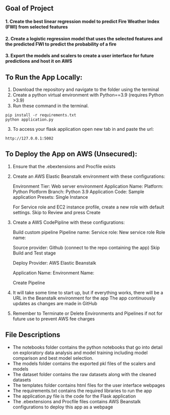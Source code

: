 
## Goal of Project

#### 1. Create the best linear regression model to predict Fire Weather Index (FWI) from selected features
#### 2. Create a logistic regression model that uses the selected features and the predicted FWI to predict the probability of a fire
#### 3. Export the models and scalers to create a user interface for future predictions and host it on AWS

## To Run the App Locally: 

1. Download the repository and navigate to the folder using the terminal
2. Create a python virtual environment with Python==3.9 (requires Python >3.9)
3. Run these command in the terminal. 
  ```
  pip install -r requirements.txt
  python application.py
  ```
3. To access your flask application open new tab in and paste the url:
  ```
  http://127.0.0.1:5002
  ```

## To Deploy the App on AWS (Unsecured):

1. Ensure that the .ebextensions and Procfile exists

2. Create an AWS Elastic Beanstalk environment with these configurations:

   Environment Tier: Web server environment
   Application Name: <any name>
   Platform: Python
   Plotform Branch: Python 3.9
   Application Code: Sample application
   Presets: Single Instance

   For Service role and EC2 instance profile, create a new role with default settings.
   Skip to Review and press Create

4. Create a AWS CodePipline with these configurations:

   Build custom pipeline
   Pipeline name: <any name>
   Service role: New service role
   Role name: <any name>

   Source provider: Github (connect to the repo containing the app)
   Skip Build and Test stage

   Deploy Provider: AWS Elastic Beanstalk

   Application Name: <AWS Beanstalk Env that was created previously>
   Environment Name: <AWS Beanstalk Env that was created previously>

   Create Pipeline
   
5. It will take some time to start up, but if everything works, there will be a URL in the Beanstalk environment for the app
   The app continuously updates as changes are made in GitHub

6. Remember to Terminate or Delete Environments and Pipelines if not for future use to prevent AWS fee charges

## File Descriptions 

- The notebooks folder contains the python notebooks that go into detail on exploratory data analysis and model training including model comparison and best model selection. 
- The models folder contains the exported pkl files of the scalers and models 
- The dataset folder contains the raw datasets along with the cleaned datasets
- The templates folder contains html files for the user interface webpages 
- The requirements.txt contains the required libraries to run the app 
- The application.py file is the code for the Flask application
- The .ebextensions and Procfile files contains AWS Beanstalk configurations to deploy this app as a webpage 
